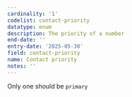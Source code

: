 ```yaml
---
cardinality: '1'
codelist: contact-priority
datatype: enum
description: The priority of a number
end-date: ''
entry-date: '2025-05-30'
field: contact-priority
name: Contact priority
notes: ''
---
```


Only one should be `primary`